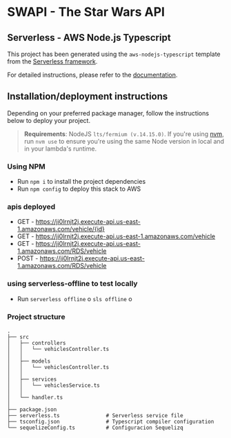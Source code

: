 # SWAPI - The Star Wars API

## Serverless - AWS Node.js Typescript

This project has been generated using the `aws-nodejs-typescript` template from the [Serverless framework](https://www.serverless.com/).

For detailed instructions, please refer to the [documentation](https://www.serverless.com/framework/docs/providers/aws/).

## Installation/deployment instructions

Depending on your preferred package manager, follow the instructions below to deploy your project.

> **Requirements**: NodeJS `lts/fermium (v.14.15.0)`. If you're using [nvm](https://github.com/nvm-sh/nvm), run `nvm use` to ensure you're using the same Node version in local and in your lambda's runtime.

### Using NPM

- Run `npm i` to install the project dependencies
- Run `npm config` to deploy this stack to AWS

### apis deployed
- GET - https://ji0lrnjt2j.execute-api.us-east-1.amazonaws.com/vehicle/{id}
- GET - https://ji0lrnjt2j.execute-api.us-east-1.amazonaws.com/vehicle
- GET - https://ji0lrnjt2j.execute-api.us-east-1.amazonaws.com/RDS/vehicle
- POST - https://ji0lrnjt2j.execute-api.us-east-1.amazonaws.com/RDS/vehicle

### using serverless-offline to test locally

- Run `serverless offline` o `sls offline` o 

### Project structure


```
.
├── src
│   ├── controllers              
│   │   └── vehiclesController.ts
│   │   
│   ├── models             
│   │   └── vehiclesController.ts
│   │   
│   ├── services             
│   │   └── vehiclesService.ts
│   │   
│   └── handler.ts
│   
├── package.json
├── serverless.ts               # Serverless service file
├── tsconfig.json               # Typescript compiler configuration
└── sequelizeConfig.ts          # Configuracion Sequelizq

